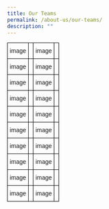 ```yaml
---
title: Our Teams
permalink: /about-us/our-teams/
description: ""
---
```

<style type="text/css">
.tg  {border-collapse:collapse;border-spacing:0;}
.tg td{border-color:black;border-style:solid;border-width:1px;font-family:Arial, sans-serif;font-size:14px;
  overflow:hidden;padding:10px 5px;word-break:normal;}
.tg th{border-color:black;border-style:solid;border-width:1px;font-family:Arial, sans-serif;font-size:14px;
  font-weight:normal;overflow:hidden;padding:10px 5px;word-break:normal;}
.tg .tg-0lax{text-align:left;vertical-align:top}
</style>
<table class="tg">
<thead>
  <tr>
    <th class="tg-0lax">image</th>
    <th class="tg-0lax"></th>
    <th class="tg-0lax">image</th>
    <th class="tg-0lax"></th>
  </tr>
</thead>
<tbody>
  <tr>
    <td class="tg-0lax">image</td>
    <td class="tg-0lax"></td>
    <td class="tg-0lax">image</td>
    <td class="tg-0lax"></td>
  </tr>
  <tr>
    <td class="tg-0lax">image</td>
    <td class="tg-0lax"></td>
    <td class="tg-0lax">image</td>
    <td class="tg-0lax"></td>
  </tr>
  <tr>
    <td class="tg-0lax">image</td>
    <td class="tg-0lax"></td>
    <td class="tg-0lax">image</td>
    <td class="tg-0lax"></td>
  </tr>
  <tr>
    <td class="tg-0lax">image</td>
    <td class="tg-0lax"></td>
    <td class="tg-0lax">image</td>
    <td class="tg-0lax"></td>
  </tr>
  <tr>
    <td class="tg-0lax">image</td>
    <td class="tg-0lax"></td>
    <td class="tg-0lax">image</td>
    <td class="tg-0lax"></td>
  </tr>
  <tr>
    <td class="tg-0lax">image</td>
    <td class="tg-0lax"></td>
    <td class="tg-0lax">image</td>
    <td class="tg-0lax"></td>
  </tr>
  <tr>
    <td class="tg-0lax">image</td>
    <td class="tg-0lax"></td>
    <td class="tg-0lax">image</td>
    <td class="tg-0lax"></td>
  </tr>
  <tr>
    <td class="tg-0lax">image</td>
    <td class="tg-0lax"></td>
    <td class="tg-0lax">image</td>
    <td class="tg-0lax"></td>
  </tr>
  <tr>
    <td class="tg-0lax">image</td>
    <td class="tg-0lax"></td>
    <td class="tg-0lax">image</td>
    <td class="tg-0lax"></td>
  </tr>
</tbody>
</table>